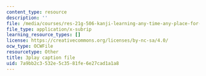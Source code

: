 ```yaml
---
content_type: resource
description: ''
file: /media/courses/res-21g-506-kanji-learning-any-time-any-place-for-japanese-vi-spring-2021/7a9bb2c3532e5c3581fe6e27cad1a1a8_M7oHikLia0I.vtt
file_type: application/x-subrip
learning_resource_types: []
license: https://creativecommons.org/licenses/by-nc-sa/4.0/
ocw_type: OCWFile
resourcetype: Other
title: 3play caption file
uid: 7a9bb2c3-532e-5c35-81fe-6e27cad1a1a8
---
```

